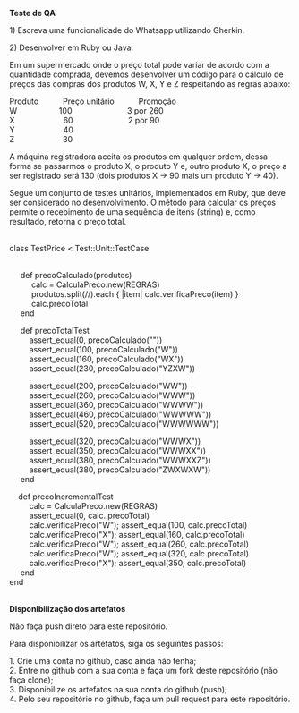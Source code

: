 <p><strong>Teste de QA</strong></p>
<p>1) Escreva uma funcionalidade do Whatsapp utilizando Gherkin.</p>
<p>2) Desenvolver em Ruby ou Java.</p>
<p>Em um supermercado onde o pre&ccedil;o total pode variar de acordo com a quantidade comprada, devemos desenvolver um c&oacute;digo para o c&aacute;lculo de pre&ccedil;os das compras dos produtos W, X, Y e Z respeitando as regras abaixo:</p>
<p>Produto&nbsp;&nbsp;&nbsp;&nbsp;&nbsp;&nbsp;&nbsp;&nbsp;&nbsp;&nbsp; Pre&ccedil;o unit&aacute;rio &nbsp; &nbsp; &nbsp; &nbsp; &nbsp; Promo&ccedil;&atilde;o<br />W&nbsp;&nbsp;&nbsp;&nbsp;&nbsp;&nbsp;&nbsp;&nbsp;&nbsp;&nbsp;&nbsp;&nbsp;&nbsp;&nbsp;&nbsp;&nbsp;&nbsp;&nbsp; 100&nbsp;&nbsp;&nbsp;&nbsp;&nbsp;&nbsp;&nbsp;&nbsp;&nbsp;&nbsp;&nbsp;&nbsp;&nbsp;&nbsp;&nbsp;&nbsp;&nbsp;&nbsp;&nbsp;&nbsp;&nbsp;&nbsp;&nbsp;&nbsp; 3 por 260<br />X&nbsp;&nbsp;&nbsp;&nbsp;&nbsp;&nbsp;&nbsp;&nbsp;&nbsp;&nbsp;&nbsp;&nbsp;&nbsp;&nbsp;&nbsp;&nbsp;&nbsp;&nbsp;&nbsp;&nbsp;&nbsp; 60&nbsp;&nbsp;&nbsp;&nbsp;&nbsp;&nbsp;&nbsp;&nbsp;&nbsp;&nbsp;&nbsp;&nbsp;&nbsp;&nbsp;&nbsp;&nbsp;&nbsp;&nbsp;&nbsp;&nbsp;&nbsp;&nbsp;&nbsp;&nbsp; 2 por 90<br />Y&nbsp;&nbsp;&nbsp;&nbsp;&nbsp;&nbsp;&nbsp;&nbsp;&nbsp;&nbsp;&nbsp;&nbsp;&nbsp;&nbsp;&nbsp;&nbsp;&nbsp;&nbsp;&nbsp;&nbsp;&nbsp; 40 <br />Z&nbsp;&nbsp;&nbsp;&nbsp;&nbsp;&nbsp;&nbsp;&nbsp;&nbsp;&nbsp;&nbsp;&nbsp;&nbsp;&nbsp;&nbsp;&nbsp;&nbsp;&nbsp;&nbsp;&nbsp;&nbsp; 30</p>
<p>A m&aacute;quina registradora aceita os produtos em qualquer ordem, dessa forma se passarmos o produto X, o produto Y e, outro produto X, o pre&ccedil;o a ser registrado ser&aacute; 130 (dois produtos X -&gt; 90 mais um produto Y -&gt; 40).</p>
<p>Segue um conjunto de testes unit&aacute;rios, implementados em Ruby, que deve ser considerado no desenvolvimento. O m&eacute;todo para calcular os pre&ccedil;os permite o recebimento de uma sequ&ecirc;ncia de itens (string) e, como resultado, retorna o pre&ccedil;o total.</p>
<p><br />class TestPrice &lt; Test::Unit::TestCase</p>
<p><br />&nbsp;&nbsp;&nbsp;&nbsp; def precoCalculado(produtos)<br /> &nbsp;&nbsp;&nbsp;&nbsp; &nbsp;&nbsp;&nbsp;&nbsp; calc = CalculaPreco.new(REGRAS)<br />&nbsp;&nbsp;&nbsp;&nbsp;&nbsp;&nbsp;&nbsp;&nbsp;&nbsp; produtos.split(//).each { |item| calc.verificaPreco(item) }<br />&nbsp;&nbsp;&nbsp;&nbsp;&nbsp;&nbsp;&nbsp;&nbsp;&nbsp; calc.precoTotal<br />&nbsp;&nbsp;&nbsp;&nbsp; end</p>
<p>&nbsp;&nbsp;&nbsp;&nbsp; def precoTotalTest<br />&nbsp;&nbsp;&nbsp;&nbsp;&nbsp;&nbsp;&nbsp;&nbsp; assert_equal(0, precoCalculado(""))<br />&nbsp;&nbsp;&nbsp;&nbsp;&nbsp;&nbsp;&nbsp;&nbsp; assert_equal(100, precoCalculado("W"))<br /> &nbsp;&nbsp;&nbsp;&nbsp;&nbsp;&nbsp;&nbsp;&nbsp; assert_equal(160, precoCalculado("WX"))<br /> &nbsp;&nbsp;&nbsp;&nbsp;&nbsp;&nbsp;&nbsp;&nbsp; assert_equal(230, precoCalculado("YZXW"))</p>
<p>&nbsp;&nbsp;&nbsp;&nbsp;&nbsp;&nbsp;&nbsp;&nbsp; assert_equal(200, precoCalculado("WW"))<br /> &nbsp;&nbsp;&nbsp;&nbsp;&nbsp;&nbsp;&nbsp;&nbsp; assert_equal(260, precoCalculado("WWW"))<br /> &nbsp;&nbsp;&nbsp;&nbsp;&nbsp;&nbsp;&nbsp;&nbsp; assert_equal(360, precoCalculado("WWWW"))<br /> &nbsp;&nbsp;&nbsp;&nbsp;&nbsp;&nbsp;&nbsp;&nbsp; assert_equal(460, precoCalculado("WWWWW"))<br /> &nbsp;&nbsp;&nbsp;&nbsp;&nbsp;&nbsp;&nbsp;&nbsp; assert_equal(520, precoCalculado("WWWWWW"))</p>
<p>&nbsp;&nbsp;&nbsp;&nbsp;&nbsp;&nbsp;&nbsp;&nbsp; assert_equal(320, precoCalculado("WWWX"))<br /> &nbsp;&nbsp;&nbsp;&nbsp;&nbsp;&nbsp;&nbsp;&nbsp; assert_equal(350, precoCalculado("WWWXX"))<br /> &nbsp;&nbsp;&nbsp;&nbsp;&nbsp;&nbsp;&nbsp;&nbsp; assert_equal(380, precoCalculado("WWWXXZ"))<br /> &nbsp;&nbsp;&nbsp;&nbsp;&nbsp;&nbsp;&nbsp;&nbsp; assert_equal(380, precoCalculado("ZWXWXW"))<br />&nbsp;&nbsp;&nbsp;&nbsp; end</p>
<p>&nbsp;&nbsp;&nbsp; def precoIncrementalTest<br /> &nbsp;&nbsp;&nbsp;&nbsp;&nbsp;&nbsp;&nbsp;&nbsp; calc = CalculaPreco.new(REGRAS)<br /> &nbsp;&nbsp;&nbsp;&nbsp;&nbsp;&nbsp;&nbsp;&nbsp; assert_equal(0, calc. precoTotal)<br /> &nbsp;&nbsp;&nbsp;&nbsp;&nbsp;&nbsp;&nbsp;&nbsp; calc.verificaPreco("W"); assert_equal(100, calc.precoTotal)<br /> &nbsp;&nbsp;&nbsp;&nbsp;&nbsp;&nbsp;&nbsp;&nbsp; calc.verificaPreco("X"); assert_equal(160, calc.precoTotal)<br /> &nbsp;&nbsp;&nbsp;&nbsp;&nbsp;&nbsp;&nbsp;&nbsp; calc.verificaPreco("W"); assert_equal(260, calc.precoTotal)<br /> &nbsp;&nbsp;&nbsp;&nbsp;&nbsp;&nbsp;&nbsp;&nbsp; calc.verificaPreco("W"); assert_equal(320, calc.precoTotal)<br /> &nbsp;&nbsp;&nbsp;&nbsp;&nbsp;&nbsp;&nbsp;&nbsp; calc.verificaPreco("X"); assert_equal(350, calc.precoTotal)<br />&nbsp;&nbsp;&nbsp;&nbsp; end<br />end</p>
<p><br /><strong>Disponibiliza&ccedil;&atilde;o dos artefatos</strong></p>
<p>N&atilde;o fa&ccedil;a push direto para este reposit&oacute;rio.</p>
<p>Para disponibilizar os artefatos, siga os seguintes passos:</p>
<p>1. Crie uma conta no github, caso ainda n&atilde;o tenha;<br />2. Entre no github com a sua conta e fa&ccedil;a um fork deste reposit&oacute;rio (n&atilde;o fa&ccedil;a clone);<br />3. Disponibilize os artefatos na sua conta do github (push);<br />4. Pelo seu reposit&oacute;rio no github, fa&ccedil;a um pull request para este reposit&oacute;rio.</p>
<p>&nbsp;</p>
